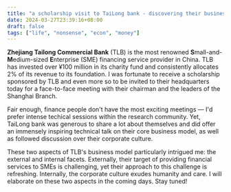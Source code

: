 ```yaml
---
title: "a scholarship visit to TaiLong bank - discovering their business model in an out"
date: 2024-03-27T23:39:16+08:00
draft: false
tags: ["life", "nonsense", "econ", "money"]
---
```


**Zhejiang Tailong Commercial Bank** (TLB) is the most renowned **S**mall-and-**M**edium-sized **E**nterprise (SME) financing service provider in China. TLB has invested over ¥100 million in its charity fund and consistently allocates 2% of its revenue to its foundation. I was fortunate to receive a scholarship sponsored by TLB and even more so to be invited to their headquarters today for a face-to-face meeting with their chairman and the leaders of the Shanghai Branch.

Fair enough, finance people don't have the most exciting meetings –– I'd prefer intense techical sessions within the research community. Yet, TaiLong bank was generous to share a lot about themselves and did offer an immensely inspiring technical talk on their core business model, as well as followed discussion over their corporate culture.

These two aspects of TLB's business model particularly intrigued me: the external and internal facets. Externally, their target of providing financial services to SMEs is challenging, yet their approach to this challenge is refreshing. Internally, the corporate culture exudes humanity and care. I will elaborate on these two aspects in the coming days. Stay tuned!
